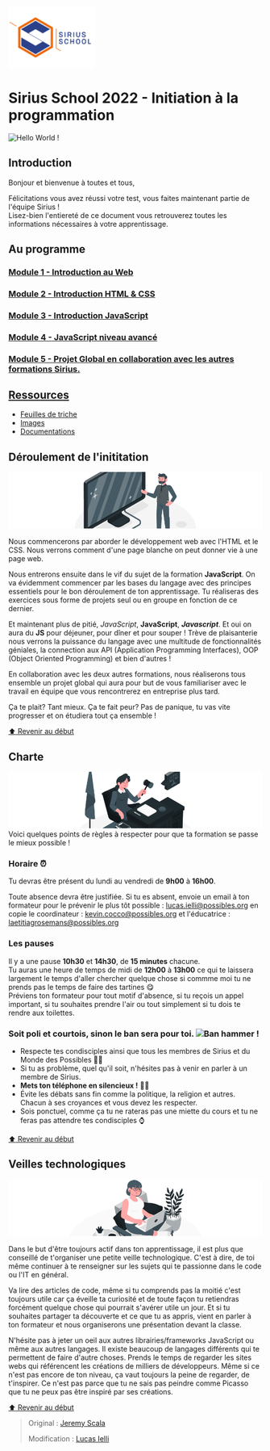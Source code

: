 <img src="./Resources/Images/SiriusLogo.png" width="172" alt="Sirius School Logo">

# Sirius School 2022 - Initiation à la programmation
<img src="https://media.giphy.com/media/MeJgB3yMMwIaHmKD4z/giphy.gif" width="96" alt="Hello World !">

## Introduction

Bonjour et bienvenue à toutes et tous,

Félicitations vous avez réussi votre test, vous faites maintenant partie de l'équipe Sirius !<br>
Lisez-bien l'entiereté de ce document vous retrouverez toutes les informations nécessaires à votre apprentissage.

## Au programme

### [Module 1 - Introduction au Web](/1_Web_Intro/story_web.md)
  
### [Module 2 - Introduction HTML & CSS](/2_HTML_CSS_Intro/)

### [Module 3 - Introduction JavaScript](/3_JS_Intro/)

### [Module 4 - JavaScript niveau avancé](/4_JS_Advanced/)

### [Module 5 - Projet Global en collaboration avec les autres formations Sirius.](/5_Global_Project/)

## [Ressources](/Resources/)

- [Feuilles de triche](/Resources/cheat_sheets.md)
- [Images](/Resources/Images/)
- [Documentations](/Resources/Docs/)

## Déroulement de l'inititation

<img src="./Resources/Images/presentation.png" alt="Presentation">

Nous commencerons par aborder le développement web avec l'HTML et le CSS. Nous verrons comment d'une page blanche on peut donner vie à une page web.<br>

Nous entrerons ensuite dans le vif du sujet de la formation **JavaScript**. On va évidemment commencer par les bases du langage avec des principes essentiels pour le bon déroulement de ton apprentissage. Tu réaliseras des exercices sous forme de projets seul ou en groupe en fonction de ce dernier.<br>

Et maintenant plus de pitié, *JavaScript*, **JavaScript**, ***Javascript***. Et oui on aura du **JS** pour déjeuner, pour dîner et pour souper ! Trève de plaisanterie nous verrons la puissance du langage avec une multitude de fonctionnalités géniales, la connection aux API (Application Programming Interfaces), OOP (Object Oriented Programming) et bien d'autres !<br>

En collaboration avec les deux autres formations, nous réaliserons tous ensemble un projet global qui aura pour but de vous familiariser avec le travail en équipe que vous rencontrerez en entreprise plus tard.<br>

Ça te plait? Tant mieux. Ça te fait peur? Pas de panique, tu vas vite progresser et on étudiera tout ça ensemble !

[:arrow_up: Revenir au début](#sirius-school-2022---initiation-à-la-programmation)

## Charte

<img src="./Resources/Images/charte.png" alt="Judge hammer desk"><br>
Voici quelques points de règles à respecter pour que ta formation se passe le mieux possible !

### Horaire ⏰

Tu devras être présent du lundi au vendredi de **9h00** à **16h00**.

Toute absence devra être justifiée. Si tu es absent, envoie un email à ton formateur pour le prévenir le plus tôt possible : lucas.ielli@possibles.org en copie le coordinateur : kevin.cocco@possibles.org et l'éducatrice : laetitiagrosemans@possibles.org

### Les pauses

Il y a une pause **10h30** et **14h30**, de **15 minutes** chacune.<br>
Tu auras une heure de temps de midi de **12h00** à **13h00** ce qui te laissera largement le temps d'aller chercher quelque chose si commme moi tu ne prends pas le temps de faire des tartines 😋<br>
Préviens ton formateur pour tout motif d'absence, si tu reçois un appel important, si tu souhaites prendre l'air ou tout simplement si tu dois te rendre aux toilettes.

### Soit poli et courtois, sinon le ban sera pour toi. <img src="https://c.tenor.com/Gh9SFp64h8wAAAAC/banned-and-you-are-banned.gif" alt="Ban hammer !" width="64px">
- Respecte tes condisciples ainsi que tous les membres de Sirius et du Monde des Possibles 🤝🤲
- Si tu as problème, quel qu'il soit, n'hésites pas à venir en parler à un membre de Sirius.
- **Mets ton téléphone en silencieux !** 📴📵
- Évite les débats sans fin comme la politique, la religion et autres. Chacun à ses croyances et vous devez les respecter.
- Sois ponctuel, comme ça tu ne rateras pas une miette du cours et tu ne feras pas attendre tes condisciples ⌚

[:arrow_up: Revenir au début](#sirius-school-2022---initiation-à-la-programmation)

## Veilles technologiques

<img src="./Resources/Images/watch.png" alt="Working on a computer"><br>

Dans le but d'être toujours actif dans ton apprentissage, il est plus que conseillé de t'organiser une petite veille technologique. C'est à dire, de toi même continuer à te renseigner sur les sujets qui te passionne dans le code ou l'IT en général.

Va lire des articles de code, même si tu comprends pas la moitié c'est toujours utile car ça éveille ta curiosité et de toute façon tu retiendras forcément quelque chose qui pourrait s'avérer utile un jour. Et si tu souhaites partager ta découverte et ce que tu as appris, vient en parler à ton formateur et nous organiserons une présentation devant la classe.

N'hésite pas à jeter un oeil aux autres librairies/frameworks JavaScript ou même aux autres langages. Il existe beaucoup de langages différents qui te permettent de faire d'autre choses. Prends le temps de regarder les sites webs qui référencent les créations de milliers de développeurs. Même si ce n'est pas encore de ton niveau, ça vaut toujours la peine de regarder, de t'inspirer. Ce n'est pas parce que tu ne sais pas peindre comme Picasso que tu ne peux pas être inspiré par ses créations.

[:arrow_up: Revenir au début](#sirius-school-2022---initiation-à-la-programmation)

> Original : [Jeremy Scala](https://github.com/scalajeremy)
>
> Modification : [Lucas Ielli](https://github.com/LucasIelli)
